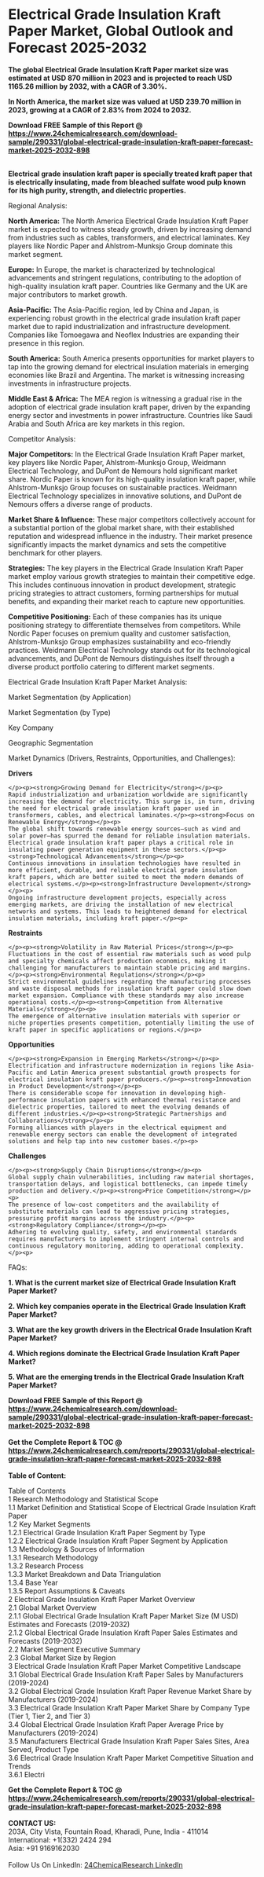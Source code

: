 <h1>Electrical Grade Insulation Kraft Paper Market, Global Outlook and Forecast 2025-2032</h1><p><strong>The global Electrical Grade Insulation Kraft Paper market size was estimated at USD 870 million in 2023 and is projected to reach USD 1165.26 million by 2032, with a CAGR of 3.30%.</strong></p><p>
</p><p><strong>In North America, the market size was valued at USD 239.70 million in 2023, growing at a CAGR of 2.83% from 2024 to 2032.</strong></p><div><b>Download FREE Sample of this Report @ 
            <a href="https://www.24chemicalresearch.com/download-sample/290331/global-electrical-grade-insulation-kraft-paper-forecast-market-2025-2032-898">
            https://www.24chemicalresearch.com/download-sample/290331/global-electrical-grade-insulation-kraft-paper-forecast-market-2025-2032-898</a></b></div><br><p>
</p><p><strong>Electrical grade insulation kraft paper is specially treated kraft paper that is electrically insulating, made from bleached sulfate wood pulp known for its high purity, strength, and dielectric properties.</strong></p><p>
Regional Analysis:</p><p>
</p><p><strong>North America:</strong> The North America Electrical Grade Insulation Kraft Paper market is expected to witness steady growth, driven by increasing demand from industries such as cables, transformers, and electrical laminates. Key players like Nordic Paper and Ahlstrom-Munksjo Group dominate this market segment.</p><p>
</p><p><strong>Europe:</strong> In Europe, the market is characterized by technological advancements and stringent regulations, contributing to the adoption of high-quality insulation kraft paper. Countries like Germany and the UK are major contributors to market growth.</p><p>
</p><p><strong>Asia-Pacific:</strong> The Asia-Pacific region, led by China and Japan, is experiencing robust growth in the electrical grade insulation kraft paper market due to rapid industrialization and infrastructure development. Companies like Tomoegawa and Neoflex Industries are expanding their presence in this region.</p><p>
</p><p><strong>South America:</strong> South America presents opportunities for market players to tap into the growing demand for electrical insulation materials in emerging economies like Brazil and Argentina. The market is witnessing increasing investments in infrastructure projects.</p><p>
</p><p><strong>Middle East &amp; Africa:</strong> The MEA region is witnessing a gradual rise in the adoption of electrical grade insulation kraft paper, driven by the expanding energy sector and investments in power infrastructure. Countries like Saudi Arabia and South Africa are key markets in this region.</p><p>
Competitor Analysis:</p><p>
</p><p><strong>Major Competitors:</strong> In the Electrical Grade Insulation Kraft Paper market, key players like Nordic Paper, Ahlstrom-Munksjo Group, Weidmann Electrical Technology, and DuPont de Nemours hold significant market share. Nordic Paper is known for its high-quality insulation kraft paper, while Ahlstrom-Munksjo Group focuses on sustainable practices. Weidmann Electrical Technology specializes in innovative solutions, and DuPont de Nemours offers a diverse range of products.</p><p>
</p><p><strong>Market Share &amp; Influence:</strong> These major competitors collectively account for a substantial portion of the global market share, with their established reputation and widespread influence in the industry. Their market presence significantly impacts the market dynamics and sets the competitive benchmark for other players.</p><p>
</p><p><strong>Strategies:</strong> The key players in the Electrical Grade Insulation Kraft Paper market employ various growth strategies to maintain their competitive edge. This includes continuous innovation in product development, strategic pricing strategies to attract customers, forming partnerships for mutual benefits, and expanding their market reach to capture new opportunities.</p><p>
</p><p><strong>Competitive Positioning:</strong> Each of these companies has its unique positioning strategy to differentiate themselves from competitors. While Nordic Paper focuses on premium quality and customer satisfaction, Ahlstrom-Munksjo Group emphasizes sustainability and eco-friendly practices. Weidmann Electrical Technology stands out for its technological advancements, and DuPont de Nemours distinguishes itself through a diverse product portfolio catering to different market segments.</p><p>
Electrical Grade Insulation Kraft Paper Market Analysis:</p><p>
Market Segmentation (by Application)</p><p>
</p><p>
Market Segmentation (by Type)</p><p>
</p><p>
Key Company</p><p>
</p><p>
Geographic Segmentation</p><p>
</p><p>
Market Dynamics (Drivers, Restraints, Opportunities, and Challenges):</p><p>
<strong>Drivers</strong></p><p>

	</p><p><strong>Growing Demand for Electricity</strong></p><p>
	Rapid industrialization and urbanization worldwide are significantly increasing the demand for electricity. This surge is, in turn, driving the need for electrical grade insulation kraft paper used in transformers, cables, and electrical laminates.</p><p><strong>Focus on Renewable Energy</strong></p><p>
	The global shift towards renewable energy sources—such as wind and solar power—has spurred the demand for reliable insulation materials. Electrical grade insulation kraft paper plays a critical role in insulating power generation equipment in these sectors.</p><p><strong>Technological Advancements</strong></p><p>
	Continuous innovations in insulation technologies have resulted in more efficient, durable, and reliable electrical grade insulation kraft papers, which are better suited to meet the modern demands of electrical systems.</p><p><strong>Infrastructure Development</strong></p><p>
	Ongoing infrastructure development projects, especially across emerging markets, are driving the installation of new electrical networks and systems. This leads to heightened demand for electrical insulation materials, including kraft paper.</p><p>
<strong>Restraints</strong></p><p>

	</p><p><strong>Volatility in Raw Material Prices</strong></p><p>
	Fluctuations in the cost of essential raw materials such as wood pulp and specialty chemicals affect production economics, making it challenging for manufacturers to maintain stable pricing and margins.</p><p><strong>Environmental Regulations</strong></p><p>
	Strict environmental guidelines regarding the manufacturing processes and waste disposal methods for insulation kraft paper could slow down market expansion. Compliance with these standards may also increase operational costs.</p><p><strong>Competition from Alternative Materials</strong></p><p>
	The emergence of alternative insulation materials with superior or niche properties presents competition, potentially limiting the use of kraft paper in specific applications or regions.</p><p>
<strong>Opportunities</strong></p><p>

	</p><p><strong>Expansion in Emerging Markets</strong></p><p>
	Electrification and infrastructure modernization in regions like Asia-Pacific and Latin America present substantial growth prospects for electrical insulation kraft paper producers.</p><p><strong>Innovation in Product Development</strong></p><p>
	There is considerable scope for innovation in developing high-performance insulation papers with enhanced thermal resistance and dielectric properties, tailored to meet the evolving demands of different industries.</p><p><strong>Strategic Partnerships and Collaborations</strong></p><p>
	Forming alliances with players in the electrical equipment and renewable energy sectors can enable the development of integrated solutions and help tap into new customer bases.</p><p>
<strong>Challenges</strong></p><p>

	</p><p><strong>Supply Chain Disruptions</strong></p><p>
	Global supply chain vulnerabilities, including raw material shortages, transportation delays, and logistical bottlenecks, can impede timely production and delivery.</p><p><strong>Price Competition</strong></p><p>
	The presence of low-cost competitors and the availability of substitute materials can lead to aggressive pricing strategies, pressuring profit margins across the industry.</p><p><strong>Regulatory Compliance</strong></p><p>
	Adhering to evolving quality, safety, and environmental standards requires manufacturers to implement stringent internal controls and continuous regulatory monitoring, adding to operational complexity.</p><p>
FAQs:</p><p>
</p><p><strong>1. What is the current market size of Electrical Grade Insulation Kraft Paper Market?</strong></p><p>
</p><p>
</p><p><strong>2. Which key companies operate in the Electrical Grade Insulation Kraft Paper Market?</strong></p><p>
</p><p>
</p><p><strong>3. What are the key growth drivers in the Electrical Grade Insulation Kraft Paper Market?</strong></p><p>
</p><p>
</p><p><strong>4. Which regions dominate the Electrical Grade Insulation Kraft Paper Market?</strong></p><p>
</p><p>
</p><p><strong>5. What are the emerging trends in the Electrical Grade Insulation Kraft Paper Market?</strong></p><p>
</p><div><b>Download FREE Sample of this Report @ 
            <a href="https://www.24chemicalresearch.com/download-sample/290331/global-electrical-grade-insulation-kraft-paper-forecast-market-2025-2032-898">
            https://www.24chemicalresearch.com/download-sample/290331/global-electrical-grade-insulation-kraft-paper-forecast-market-2025-2032-898</a></b></div><br><div><b>Get the Complete Report & TOC @ 
            <a href="https://www.24chemicalresearch.com/reports/290331/global-electrical-grade-insulation-kraft-paper-forecast-market-2025-2032-898">
            https://www.24chemicalresearch.com/reports/290331/global-electrical-grade-insulation-kraft-paper-forecast-market-2025-2032-898</a></b></div><br>
            <b>Table of Content:</b><p>Table of Contents<br />
1 Research Methodology and Statistical Scope<br />
1.1 Market Definition and Statistical Scope of Electrical Grade Insulation Kraft Paper<br />
1.2 Key Market Segments<br />
1.2.1 Electrical Grade Insulation Kraft Paper Segment by Type<br />
1.2.2 Electrical Grade Insulation Kraft Paper Segment by Application<br />
1.3 Methodology & Sources of Information<br />
1.3.1 Research Methodology<br />
1.3.2 Research Process<br />
1.3.3 Market Breakdown and Data Triangulation<br />
1.3.4 Base Year<br />
1.3.5 Report Assumptions & Caveats<br />
2 Electrical Grade Insulation Kraft Paper Market Overview<br />
2.1 Global Market Overview<br />
2.1.1 Global Electrical Grade Insulation Kraft Paper Market Size (M USD) Estimates and Forecasts (2019-2032)<br />
2.1.2 Global Electrical Grade Insulation Kraft Paper Sales Estimates and Forecasts (2019-2032)<br />
2.2 Market Segment Executive Summary<br />
2.3 Global Market Size by Region<br />
3 Electrical Grade Insulation Kraft Paper Market Competitive Landscape<br />
3.1 Global Electrical Grade Insulation Kraft Paper Sales by Manufacturers (2019-2024)<br />
3.2 Global Electrical Grade Insulation Kraft Paper Revenue Market Share by Manufacturers (2019-2024)<br />
3.3 Electrical Grade Insulation Kraft Paper Market Share by Company Type (Tier 1, Tier 2, and Tier 3)<br />
3.4 Global Electrical Grade Insulation Kraft Paper Average Price by Manufacturers (2019-2024)<br />
3.5 Manufacturers Electrical Grade Insulation Kraft Paper Sales Sites, Area Served, Product Type<br />
3.6 Electrical Grade Insulation Kraft Paper Market Competitive Situation and Trends<br />
3.6.1 Electri</p><div><b>Get the Complete Report & TOC @ 
            <a href="https://www.24chemicalresearch.com/reports/290331/global-electrical-grade-insulation-kraft-paper-forecast-market-2025-2032-898">
            https://www.24chemicalresearch.com/reports/290331/global-electrical-grade-insulation-kraft-paper-forecast-market-2025-2032-898</a></b></div><br><b>CONTACT US:</b><br>
            203A, City Vista, Fountain Road, Kharadi, Pune, India - 411014<br>
            International: +1(332) 2424 294<br>
            Asia: +91 9169162030 <br><br>
            Follow Us On LinkedIn: <a href="https://www.linkedin.com/company/24chemicalresearch/">24ChemicalResearch LinkedIn</a>